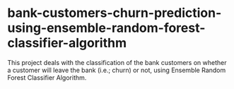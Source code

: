 # bank-customers-churn-prediction-using-ensemble-random-forest-classifier-algorithm
This project deals with the classification of the bank customers on whether a customer will leave the bank (i.e.; churn) or not, using Ensemble Random Forest Classifier Algorithm.
